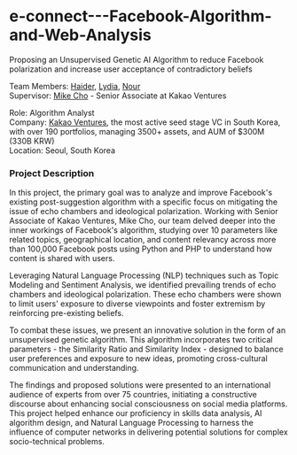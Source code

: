 # e-connect---Facebook-Algorithm-and-Web-Analysis
Proposing an Unsupervised Genetic AI Algorithm to reduce Facebook polarization and increase user acceptance of contradictory beliefs


Team Members: [Haider](https://www.linkedin.com/in/haider-gillani-b87b90210/),    [Lydia](https://www.linkedin.com/in/lydia-etherington-41078a209/),    [Nour](https://www.linkedin.com/in/nour-elaifia-82886a163/) \
Supervisor:  [Mike Cho](https://www.linkedin.com/in/hyunik-cho/) - Senior Associate at Kakao Ventures

Role: Algorithm Analyst  
Company: [Kakao Ventures](https://www.kakao.vc/), the most active seed stage VC in South Korea, with over 190 portfolios, managing 3500+ assets, and AUM of $300M (330B KRW) \
Location: Seoul, South Korea

### Project Description
In this project, the primary goal was to analyze and improve Facebook's existing post-suggestion algorithm with a specific focus on mitigating the issue of echo chambers and ideological polarization. Working with Senior Associate of Kakao Ventures, Mike Cho, our team delved deeper into the inner workings of Facebook's algorithm, studying over 10 parameters like related topics, geographical location, and content relevancy across more than 100,000 Facebook posts using Python and PHP to understand how content is shared with users.

Leveraging Natural Language Processing (NLP) techniques such as Topic Modeling and Sentiment Analysis, we identified prevailing trends of echo chambers and ideological polarization. These echo chambers were shown to limit users' exposure to diverse viewpoints and foster extremism by reinforcing pre-existing beliefs.

To combat these issues, we present an innovative solution in the form of an unsupervised genetic algorithm. This algorithm incorporates two critical parameters - the Similarity Ratio and Similarity Index - designed to balance user preferences and exposure to new ideas, promoting cross-cultural communication and understanding.

The findings and proposed solutions were presented to an international audience of experts from over 75 countries, initiating a constructive discourse about enhancing social consciousness on social media platforms. This project helped enhance our proficiency in skills data analysis, AI algorithm design, and Natural Language Processing to harness the influence of computer networks in delivering potential solutions for complex socio-technical problems.
